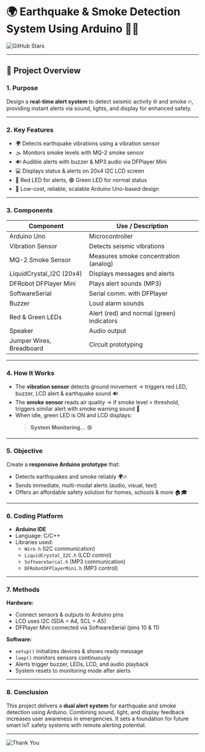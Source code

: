 # 🌍 Earthquake & Smoke Detection System Using Arduino 🚨🔥

![GitHub Stars](https://img.shields.io/github/stars/yourusername/Matlab-CGPA-Calculator?style=social)

---

## 📌 Project Overview

### 1. Purpose  
Design a **real-time alert system** to detect seismic activity 🌐 and smoke 🔥, providing instant alerts via sound, lights, and display for enhanced safety.

---

### 2. Key Features  
- 🌍 Detects earthquake vibrations using a vibration sensor  
- 🌫️ Monitors smoke levels with MQ-2 smoke sensor  
- 🔊 Audible alerts with buzzer & MP3 audio via DFPlayer Mini  
- 💻 Displays status & alerts on 20x4 I2C LCD screen  
- 🔴 Red LED for alerts, 🟢 Green LED for normal status  
- 💸 Low-cost, reliable, scalable Arduino Uno-based design

---

### 3. Components  
| Component               | Use / Description                          |
|------------------------|--------------------------------------------|
| Arduino Uno            | Microcontroller                            |
| Vibration Sensor       | Detects seismic vibrations                 |
| MQ-2 Smoke Sensor      | Measures smoke concentration (analog)     |
| LiquidCrystal_I2C (20x4) | Displays messages and alerts                |
| DFRobot DFPlayer Mini  | Plays alert sounds (MP3)                    |
| SoftwareSerial         | Serial comm. with DFPlayer                  |
| Buzzer                 | Loud alarm sounds                           |
| Red & Green LEDs       | Alert (red) and normal (green) indicators  |
| Speaker                | Audio output                               |
| Jumper Wires, Breadboard | Circuit prototyping                        |

---

### 4. How It Works  
- The **vibration sensor** detects ground movement → triggers red LED, buzzer, LCD alert & earthquake sound 🔊  
- The **smoke sensor** reads air quality → if smoke level > threshold, triggers similar alert with smoke warning sound 🔔  
- When idle, green LED is ON and LCD displays:  
  > **System Monitoring...** 🟢

---

### 5. Objective  
Create a **responsive Arduino prototype** that:  
- Detects earthquakes and smoke reliably 🌍🔥  
- Sends immediate, multi-modal alerts (audio, visual, text)  
- Offers an affordable safety solution for homes, schools & more 🏠🎓

---

### 6. Coding Platform  
- **Arduino IDE**  
- Language: C/C++  
- Libraries used:  
  - `Wire.h` (I2C communication)  
  - `LiquidCrystal_I2C.h` (LCD control)  
  - `SoftwareSerial.h` (MP3 communication)  
  - `DFRobotDFPlayerMini.h` (MP3 control)  

---

### 7. Methods  

**Hardware:**  
- Connect sensors & outputs to Arduino pins  
- LCD uses I2C (SDA = A4, SCL = A5)  
- DFPlayer Mini connected via SoftwareSerial (pins 10 & 11)  

**Software:**  
- `setup()` initializes devices & shows ready message  
- `loop()` monitors sensors continuously  
- Alerts trigger buzzer, LEDs, LCD, and audio playback  
- System resets to monitoring mode after alerts  

---

### 8. Conclusion  
This project delivers a **dual alert system** for earthquake and smoke detection using Arduino. Combining sound, light, and display feedback increases user awareness in emergencies. It sets a foundation for future smart IoT safety systems with remote alerting potential.

---

![Thank You](https://img.shields.io/badge/Thank%20You!-blue?style=flat-square&logo=smile)


